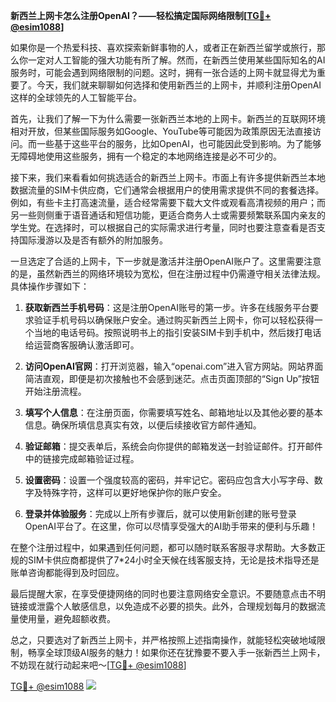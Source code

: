 **新西兰上网卡怎么注册OpenAI？——轻松搞定国际网络限制[[TG💪+ @esim1088](https://t.me/s/esim1088)]**

如果你是一个热爱科技、喜欢探索新鲜事物的人，或者正在新西兰留学或旅行，那么你一定对人工智能的强大功能有所了解。然而，在新西兰使用某些国际知名的AI服务时，可能会遇到网络限制的问题。这时，拥有一张合适的上网卡就显得尤为重要了。今天，我们就来聊聊如何选择和使用新西兰的上网卡，并顺利注册OpenAI这样的全球领先的人工智能平台。

首先，让我们了解一下为什么需要一张新西兰本地的上网卡。新西兰的互联网环境相对开放，但某些国际服务如Google、YouTube等可能因为政策原因无法直接访问。而一些基于这些平台的服务，比如OpenAI，也可能因此受到影响。为了能够无障碍地使用这些服务，拥有一个稳定的本地网络连接是必不可少的。

接下来，我们来看看如何挑选适合的新西兰上网卡。市面上有许多提供新西兰本地数据流量的SIM卡供应商，它们通常会根据用户的使用需求提供不同的套餐选择。例如，有些卡主打高速流量，适合经常需要下载大文件或观看高清视频的用户；而另一些则侧重于语音通话和短信功能，更适合商务人士或需要频繁联系国内亲友的学生党。在选择时，可以根据自己的实际需求进行考量，同时也要注意查看是否支持国际漫游以及是否有额外的附加服务。

一旦选定了合适的上网卡，下一步就是激活并注册OpenAI账户了。这里需要注意的是，虽然新西兰的网络环境较为宽松，但在注册过程中仍需遵守相关法律法规。具体操作步骤如下：

1. **获取新西兰手机号码**：这是注册OpenAI账号的第一步。许多在线服务平台要求验证手机号码以确保账户安全。通过购买新西兰上网卡，你可以轻松获得一个当地的电话号码。按照说明书上的指引安装SIM卡到手机中，然后拨打电话给运营商客服确认激活即可。

2. **访问OpenAI官网**：打开浏览器，输入“openai.com”进入官方网站。网站界面简洁直观，即便是初次接触也不会感到迷茫。点击页面顶部的“Sign Up”按钮开始注册流程。

3. **填写个人信息**：在注册页面，你需要填写姓名、邮箱地址以及其他必要的基本信息。确保所填信息真实有效，以便后续接收官方邮件通知。

4. **验证邮箱**：提交表单后，系统会向你提供的邮箱发送一封验证邮件。打开邮件中的链接完成邮箱验证过程。

5. **设置密码**：设置一个强度较高的密码，并牢记它。密码应包含大小写字母、数字及特殊字符，这样可以更好地保护你的账户安全。

6. **登录并体验服务**：完成以上所有步骤后，就可以使用新创建的账号登录OpenAI平台了。在这里，你可以尽情享受强大的AI助手带来的便利与乐趣！

在整个注册过程中，如果遇到任何问题，都可以随时联系客服寻求帮助。大多数正规的SIM卡供应商都提供了7*24小时全天候在线客服支持，无论是技术指导还是账单咨询都能得到及时回应。

最后提醒大家，在享受便捷网络的同时也要注意网络安全意识。不要随意点击不明链接或泄露个人敏感信息，以免造成不必要的损失。此外，合理规划每月的数据流量使用量，避免超额收费。

总之，只要选对了新西兰上网卡，并严格按照上述指南操作，就能轻松突破地域限制，畅享全球顶级AI服务的魅力！如果你还在犹豫要不要入手一张新西兰上网卡，不妨现在就行动起来吧～[[TG💪+ @esim1088](https://t.me/s/esim1088)]

[TG💪+ @esim1088](https://t.me/s/esim1088) ![](https://i.postimg.cc/4NQfJmqS/Snipaste-2025-05-13-00-14-12.png)